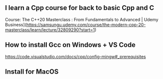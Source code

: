 ## I learn a Cpp course for back to basic Cpp and C
Course: The C++20 Masterclass : From Fundamentals to Advanced | Udemy Business](https://samsungu.udemy.com/course/the-modern-cpp-20-masterclass/learn/lecture/32809290?start=1)


## How to install Gcc on Windows + VS Code
https://code.visualstudio.com/docs/cpp/config-mingw#_prerequisites


## Install for MacOS
